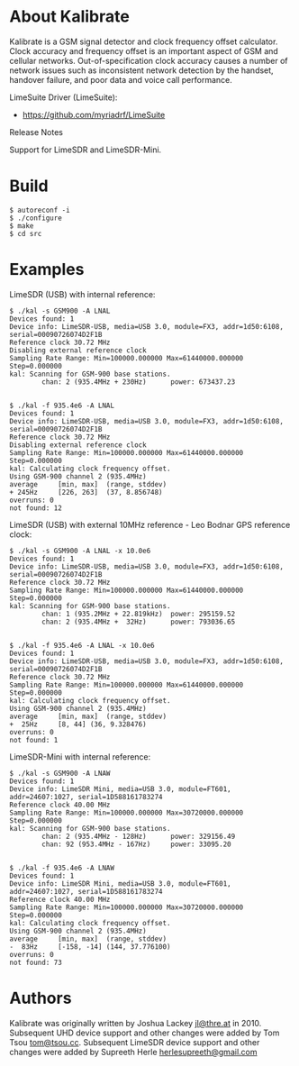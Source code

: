 About Kalibrate
===============

Kalibrate is a GSM signal detector and clock frequency offset calculator.
Clock accuracy and frequency offset is an important aspect of GSM and cellular
networks. Out-of-specification clock accuracy causes a number of network issues
such as inconsistent network detection by the handset, handover failure, and
poor data and voice call performance.

LimeSuite Driver (LimeSuite):
  * https://github.com/myriadrf/LimeSuite

Release Notes

Support for LimeSDR and LimeSDR-Mini.

Build
=====

```
$ autoreconf -i
$ ./configure
$ make
$ cd src
```

Examples
========

LimeSDR (USB) with internal reference:

```
$ ./kal -s GSM900 -A LNAL
Devices found: 1
Device info: LimeSDR-USB, media=USB 3.0, module=FX3, addr=1d50:6108, serial=00090726074D2F1B
Reference clock 30.72 MHz
Disabling external reference clock
Sampling Rate Range: Min=100000.000000 Max=61440000.000000 Step=0.000000
kal: Scanning for GSM-900 base stations.
        chan: 2 (935.4MHz + 230Hz)      power: 673437.23


$ ./kal -f 935.4e6 -A LNAL
Devices found: 1
Device info: LimeSDR-USB, media=USB 3.0, module=FX3, addr=1d50:6108, serial=00090726074D2F1B
Reference clock 30.72 MHz
Disabling external reference clock
Sampling Rate Range: Min=100000.000000 Max=61440000.000000 Step=0.000000
kal: Calculating clock frequency offset.
Using GSM-900 channel 2 (935.4MHz)
average		[min, max]	(range, stddev)
+ 245Hz		[226, 263]	(37, 8.856748)
overruns: 0
not found: 12
```

LimeSDR (USB) with external 10MHz reference - Leo Bodnar GPS reference clock:

```
$ ./kal -s GSM900 -A LNAL -x 10.0e6
Devices found: 1
Device info: LimeSDR-USB, media=USB 3.0, module=FX3, addr=1d50:6108, serial=00090726074D2F1B
Reference clock 30.72 MHz
Sampling Rate Range: Min=100000.000000 Max=61440000.000000 Step=0.000000
kal: Scanning for GSM-900 base stations.
        chan: 1 (935.2MHz + 22.819kHz)  power: 295159.52                      
        chan: 2 (935.4MHz +  32Hz)      power: 793036.65


$ ./kal -f 935.4e6 -A LNAL -x 10.0e6
Devices found: 1
Device info: LimeSDR-USB, media=USB 3.0, module=FX3, addr=1d50:6108, serial=00090726074D2F1B
Reference clock 30.72 MHz
Sampling Rate Range: Min=100000.000000 Max=61440000.000000 Step=0.000000
kal: Calculating clock frequency offset.
Using GSM-900 channel 2 (935.4MHz)
average		[min, max]	(range, stddev)
+  25Hz		[8, 44]	(36, 9.328476)
overruns: 0
not found: 1
```

LimeSDR-Mini with internal reference:

```
$ ./kal -s GSM900 -A LNAW
Devices found: 1
Device info: LimeSDR Mini, media=USB 3.0, module=FT601, addr=24607:1027, serial=1D588161783274
Reference clock 40.00 MHz
Sampling Rate Range: Min=100000.000000 Max=30720000.000000 Step=0.000000
kal: Scanning for GSM-900 base stations.
        chan: 2 (935.4MHz - 128Hz)      power: 329156.49                      
        chan: 92 (953.4MHz - 167Hz)     power: 33095.20


$ ./kal -f 935.4e6 -A LNAW
Devices found: 1
Device info: LimeSDR Mini, media=USB 3.0, module=FT601, addr=24607:1027, serial=1D588161783274
Reference clock 40.00 MHz
Sampling Rate Range: Min=100000.000000 Max=30720000.000000 Step=0.000000
kal: Calculating clock frequency offset.
Using GSM-900 channel 2 (935.4MHz)
average		[min, max]	(range, stddev)
-  83Hz		[-158, -14]	(144, 37.776100)
overruns: 0
not found: 73
```

Authors
=======

Kalibrate was originally written by Joshua Lackey <jl@thre.at> in 2010.
Subsequent UHD device support and other changes were added by
Tom Tsou <tom@tsou.cc>.
Subsequent LimeSDR device support and other changes were added by Supreeth Herle <herlesupreeth@gmail.com>
